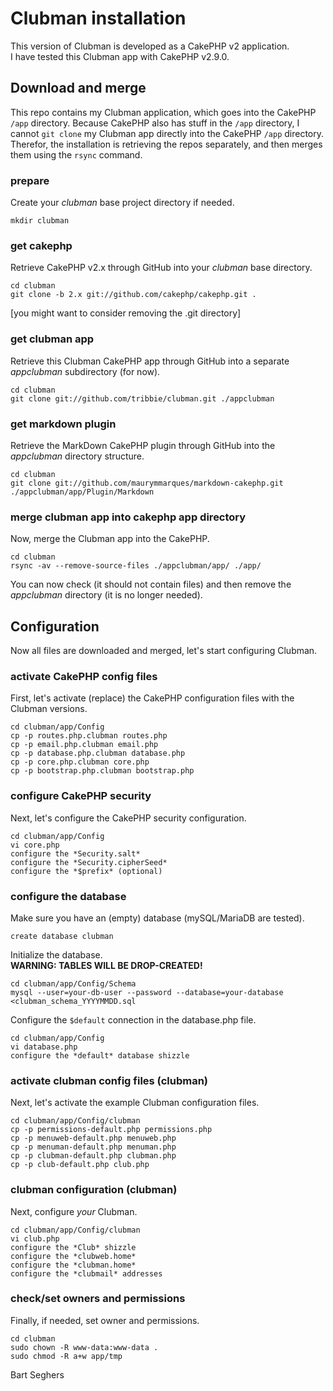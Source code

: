 Clubman installation
====================

This version of Clubman is developed as a CakePHP v2 application.  
I have tested this Clubman app with CakePHP v2.9.0.


## Download and merge

This repo contains my Clubman application, which goes into the CakePHP `/app` directory. Because CakePHP also has stuff in the `/app` directory, I cannot `git clone` my Clubman app directly into the CakePHP `/app` directory. Therefor, the installation is retrieving the repos separately, and then merges them using the `rsync` command.

### prepare

Create your *clubman* base project directory if needed.

    mkdir clubman

### get cakephp

Retrieve CakePHP v2.x through GitHub into your *clubman* base directory.

    cd clubman
    git clone -b 2.x git://github.com/cakephp/cakephp.git .

[you might want to consider removing the .git directory]

### get clubman app

Retrieve this Clubman CakePHP app through GitHub into a separate *appclubman* subdirectory (for now).

    cd clubman
    git clone git://github.com/tribbie/clubman.git ./appclubman

### get markdown plugin

Retrieve the MarkDown CakePHP plugin through GitHub into the *appclubman* directory structure.

    cd clubman
    git clone git://github.com/maurymmarques/markdown-cakephp.git ./appclubman/app/Plugin/Markdown

### merge clubman app into cakephp app directory

Now, merge the Clubman app into the CakePHP.

    cd clubman
    rsync -av --remove-source-files ./appclubman/app/ ./app/

You can now check (it should not contain files) and then remove the *appclubman* directory (it is no longer needed).


## Configuration

Now all files are downloaded and merged, let's start configuring Clubman.

### activate CakePHP config files

First, let's activate (replace) the CakePHP configuration files with the Clubman versions.

    cd clubman/app/Config
    cp -p routes.php.clubman routes.php
    cp -p email.php.clubman email.php
    cp -p database.php.clubman database.php
    cp -p core.php.clubman core.php
    cp -p bootstrap.php.clubman bootstrap.php


### configure CakePHP security

Next, let's configure the CakePHP security configuration.

    cd clubman/app/Config
    vi core.php
    configure the *Security.salt*
    configure the *Security.cipherSeed*
    configure the *$prefix* (optional)


### configure the database

Make sure you have an (empty) database (mySQL/MariaDB are tested).

    create database clubman

Initialize the database.  
**WARNING: TABLES WILL BE DROP-CREATED!**

    cd clubman/app/Config/Schema
    mysql --user=your-db-user --password --database=your-database <clubman_schema_YYYYMMDD.sql

Configure the `$default` connection in the database.php file.

    cd clubman/app/Config
    vi database.php
    configure the *default* database shizzle


### activate clubman config files (clubman)

Next, let's activate the example Clubman configuration files.

    cd clubman/app/Config/clubman
    cp -p permissions-default.php permissions.php
    cp -p menuweb-default.php menuweb.php
    cp -p menuman-default.php menuman.php
    cp -p clubman-default.php clubman.php
    cp -p club-default.php club.php


### clubman configuration (clubman)

Next, configure *your* Clubman.

    cd clubman/app/Config/clubman
    vi club.php
    configure the *Club* shizzle
    configure the *clubweb.home*
    configure the *clubman.home*
    configure the *clubmail* addresses


### check/set owners and permissions

Finally, if needed, set owner and permissions.

    cd clubman
    sudo chown -R www-data:www-data .
    sudo chmod -R a+w app/tmp


Bart Seghers
